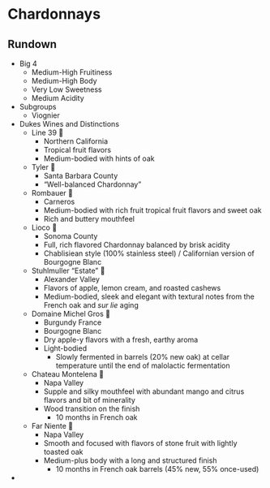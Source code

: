 # Chardonnays

## Rundown
- Big 4
	- Medium-High Fruitiness
	- Medium-High Body
	- Very Low Sweetness
	- Medium Acidity
- Subgroups
	- Viognier
- Dukes Wines and Distinctions
	- Line 39 🍷
		- Northern California
		- Tropical fruit flavors
		- Medium-bodied with hints of oak
	- Tyler 🍷
		- Santa Barbara County
		- “Well-balanced Chardonnay”
	- Rombauer 🍷
		- Carneros
		- Medium-bodied with rich fruit tropical fruit flavors and sweet oak
		- Rich and buttery mouthfeel
	- Lioco 🍾
		- Sonoma County
		- Full, rich flavored Chardonnay balanced by brisk acidity
		- Chablisiean style (100% stainless steel) / Californian version of Bourgogne Blanc
	- Stuhlmuller “Estate” 🍾
		- Alexander Valley
		- Flavors of apple, lemon cream, and roasted cashews
		- Medium-bodied, sleek and elegant with textural notes from the French oak and *sur lie* aging
	- Domaine Michel Gros 🍾
		- Burgundy France
		- Bourgogne Blanc
		- Dry apple-y flavors with a fresh, earthy aroma
		- Light-bodied
			- Slowly fermented in barrels (20% new oak) at cellar temperature until the end of malolactic fermentation
	- Chateau Montelena 🍾
		- Napa Valley
		- Supple and silky mouthfeel with abundant mango and citrus flavors and bit of minerality
		- Wood transition on the finish
			- 10 months in French oak
	- Far Niente 🍾
		- Napa Valley
		- Smooth and focused with flavors of stone fruit with lightly toasted oak
		- Medium-plus body with a long and structured finish
			- 10 months in French oak barrels (45% new, 55% once-used)
- 

